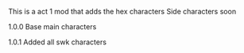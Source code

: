 This is a act 1 mod that adds the hex characters Side characters soon

1.0.0 Base main characters

1.0.1 Added all swk characters